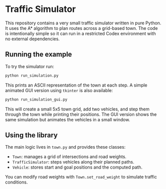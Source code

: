 # Traffic Simulator

This repository contains a very small traffic simulator written in pure
Python. It uses the A* algorithm to plan routes across a grid-based town.
The code is intentionally simple so it can run in a restricted Codex
environment with no external dependencies.

## Running the example

To try the simulator run:

```bash
python run_simulation.py
```

This prints an ASCII representation of the town at each step. A simple
animated GUI version using `tkinter` is also available:

```bash
python run_simulation_gui.py
```

This will create a small 5x5 town grid, add two vehicles, and step them
through the town while printing their positions. The GUI version shows the
same simulation but animates the vehicles in a small window.

## Using the library

The main logic lives in `town.py` and provides these classes:

- `Town`: manages a grid of intersections and road weights.
- `TrafficSimulator`: steps vehicles along their planned paths.
- `Vehicle`: stores start and goal positions and the computed path.

You can modify road weights with `Town.set_road_weight` to simulate traffic
conditions.

